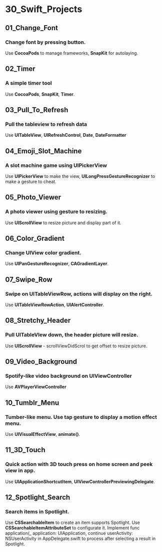 # 30_Swift_Projects

## 01_Change_Font
### Change font by pressing button.
Use **CocoaPods** to manage frameworks, **SnapKit** for autolaying.

## 02_Timer
### A simple timer tool
Use **CocoaPods**, **SnapKit**, **Timer**.

## 03_Pull_To_Refresh
### Pull the tableview to refresh data
Use **UITableView**, **UIRefreshControl**, **Date**, **DateFormatter**

## 04_Emoji_Slot_Machine
### A slot machine game using UIPickerView
Use **UIPickerView** to make the view, **UILongPressGestureRecognizer** to make a gesture to cheat.

## 05_Photo_Viewer
### A photo viewer using gesture to resizing.
Use **UIScrollView** to resize picture and display part of it.

## 06_Color_Gradient
### Change UIView color gradient.
Use **UIPanGestureRecognizer**, **CAGradientLayer**.

## 07_Swipe_Row
### Swipe on UITableViewRow, actions will display on the right.
Use **UITableViewRowAction**, **UIAlertController**.

## 08_Stretchy_Header
### Pull UITableVIew down, the header picture will resize.
Use **UIScrollView** - scrollViewDidScrol to get offset to resize picture.

## 09_Video_Background
### Spotify-like video background on UIViewController
Use **AVPlayerViewController**

## 10_Tumblr_Menu
### Tumber-like menu. Use tap gesture to display a motion effect menu.
Use **UIVisualEffectView**, **animate()**.

## 11_3D_Touch
### Quick action with 3D touch press on home screen and peek view in app.
Use **UIApplicationShortcutItem**, **UIViewControllerPreviewingDelegate**.


## 12_Spotlight_Search
### Search items in Spotlight.
Use **CSSearchableItem** to create an item supports Spotlight. Use **CSSearchableItemAttributeSet** to configurate it.
Implement
    func application(_ application: UIApplication, continue userActivity: NSUserActivity
in AppDelegate.swift to process after selecting a result in Spotlight.

